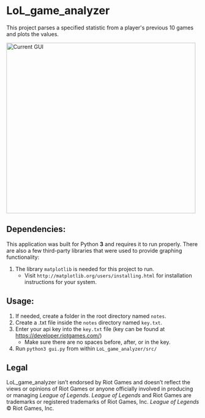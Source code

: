 LoL_game_analyzer
===============

This project parses a specified statistic from a player's previous 10 games and plots the values.

<img src="http://i.imgur.com/MEz3Sbh.png" alt="Current GUI" width="494px" height="446px">

## Dependencies:
This application was built for Python **3** and requires it to run properly.  There are also a few third-party libraries that were used to provide graphing functionality:

1. The library `matplotlib` is needed for this project to run.
	* Visit `http://matplotlib.org/users/installing.html` for installation instructions for your system.

## Usage:
1. If needed, create a folder in the root directory named `notes`.
2. Create a .txt file inside the `notes` directory named `key.txt`.
3. Enter your api key into the `key.txt` file (key can be found at https://developer.riotgames.com/)
   * Make sure there are no spaces before, after, or in the key.
4. Run `python3 gui.py` from within `LoL_game_analyzer/src/`

## Legal

LoL_game_analyzer isn’t endorsed by Riot Games and doesn’t reflect the views or opinions of Riot Games or anyone officially involved in producing or managing *League of Legends*. *League of Legends* and Riot Games are trademarks or registered trademarks of Riot Games, Inc. *League of Legends* © Riot Games, Inc.
